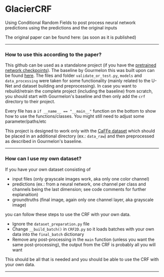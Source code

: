 # GlacierCRF
Using Conditional Random Fields to post process neural network predictions using the predictions and the original inputs

The original paper can be found here: (as soon as it is published)

---
### How to use this according to the paper?
This github can be used as a standalone project (if you have the [pretrained network checkpoints](https://zenodo.org/record/6469519)). The baseline by Gourmelon this was built upon can be found [here](https://github.com/Nora-Go/Calving_Fronts_and_Where_to_Find_Them). The files and folder `validate_or_test.py`, `models` and `data_processing` were taken for some functionality (mainly related to the U-Net and dataset building and preprocessing). In case you want to rebuild/retrain the complete project (including the baseline) from scratch, you should start with Gourmelon's baseline and then only add the `crf` directory to their project.

Every file has a `if __name__ == "__main__"` function on the bottom to show how to use the functions/classes. You might still need to adjust some parameter/paths/etc

This project is designed to work only with the [CaFFe dataset](https://doi.pangaea.de/10.1594/PANGAEA.940950) which should be placed in an additional directory (ex.: `data_raw`) and then preprocessed as described in Gourmelon's baseline.

---
### How can I use my own dataset?

If you have your own dataset consisting of
- input files (only grayscale images work, aka only one color channel)
- predictions (ex.: from a neural network, one channel per class and channels being the last dimension; see code comments for further explanaition)
- groundtruths (final image, again only one channel layer, aka grayscale image)

you can follow these steps to use the CRF with your own data.

- Ignore the `dataset_preparation.py` file
- Change `__build_batch()` in `CRF2D.py` so it loads batches with your own data into the `final_batch` dictionary
- Remove any post-processing in the `main` function (unless you want the same post-processing), the output from the CRF is probably all you will want

This should be all that is needed and you should be able to use the CRF with your own data.

---
